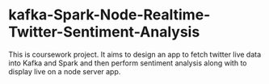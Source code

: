 # kafka-Spark-Node-Realtime-Twitter-Sentiment-Analysis
This is coursework project. It aims to design an app to fetch twitter live data into Kafka and Spark and then perform sentiment analysis along with to display live on a node server app.
